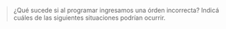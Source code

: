 > ¿Qué sucede si al programar ingresamos una órden incorrecta? Indicá cuáles de las siguientes situaciones podrían ocurrir.